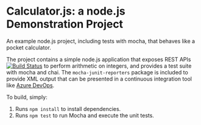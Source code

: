 Calculator.js: a node.js Demonstration Project
==============================================
An example node.js project, including tests with mocha, that behaves like
a pocket calculator.

The project contains a simple node.js application that exposes REST APIs
[![Build Status](https://dev.azure.com/open666/Integrating%20External%20Source%20Control%20with%20Azure%20Pipelines/_apis/build/status/Open666pl.calculator?branchName=master)](https://dev.azure.com/open666/Integrating%20External%20Source%20Control%20with%20Azure%20Pipelines/_build/latest?definitionId=4&branchName=master)
to perform arithmetic on integers, and provides a test suite with mocha
and chai.  The `mocha-junit-reporters` package is included to provide XML
output that can be presented in a continuous integration tool like
[Azure DevOps](https://azure.com/devops).

To build, simply:

1. Runs `npm install` to install dependencies.
2. Runs `npm test` to run Mocha and execute the unit tests.


